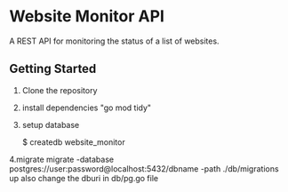 # Website Monitor API

A REST API for monitoring the status of a list of websites.

## Getting Started

1. Clone the repository
2. install dependencies "go mod tidy"
3. setup database   
    
    $ createdb website_monitor

4.migrate
    migrate -database postgres://user:password@localhost:5432/dbname -path ./db/migrations up
also change the dburi in db/pg.go file


